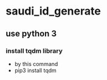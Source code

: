 # saudi_id_generate
## **use python 3**

### install tqdm library
- by this command 
- pip3 install tqdm
